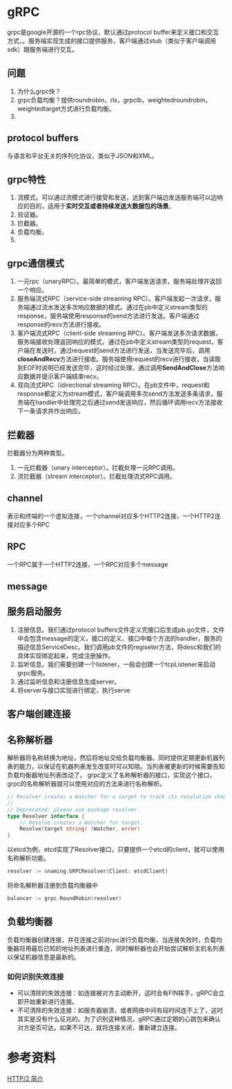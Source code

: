 # gRPC
grpc是google开源的一个rpc协议，默认通过protocol buffer来定义接口和交互方式，。服务端实现生成的接口提供服务，客户端通过stub（类似于客户端调用sdk）跟服务端进行交互。

## 问题
1. 为什么grpc快？
2. grpc负载均衡？提供roundrobin，rls，grpclb，weightedroundrobin，weightedtarget方式进行负载均衡。
3. 

## protocol buffers
与语言和平台无关的序列化协议，类似于JSON和XML。

## grpc特性
1. 流模式。可以通过流模式进行接受和发送，达到客户端边发送服务端可以边响应的目的，适用于**实时交互或者持续发送大数据包的场景**。
2. 验证器。
3. 拦截器。
4. 负载均衡。
5. 

## grpc通信模式
1. 一元rpc（unaryRPC）。最简单的模式，客户端发送请求，服务端处理并返回一个响应。
2. 服务端流式RPC（service-side streaming RPC）。客户端发起一次请求，服务端通过流水发送多次响应数据的模式。通过在pb中定义stream类型的response，服务端使用response的send方法进行发送。客户端通过response的recv方法进行接收。
3. 客户端流式RPC（client-side streaming RPC）。客户端发送多次请求数据，服务端接收处理返回响应的模式。通过在pb中定义stream类型的request，客户端在发送时，通过request的send方法进行发送，当发送完毕后，调用**closeAndRecv**方法进行接收。服务端使用request的recv进行接收，当读取到EOF时说明已经发送完毕，这时经过处理，通过调用**SendAndClose**方法响应数据并提示客户端结束recv。
4. 双向流式RPC（idirectional streaming RPC）。在pb文件中，request和response都定义为stream模式，客户端调用多次send方法发送多条请求，服务端在handler中处理完之后通过send发送响应，然后循环调用recv方法接收下一条请求并作出响应。

## 拦截器
拦截器分为两种类型。
1. 一元拦截器（unary interceptor）。拦截处理一元RPC调用。
2. 流拦截器（stream interceptor）。拦截处理流式RPC调用。


## channel
表示和终端的一个虚拟连接，一个channel对应多个HTTP2连接，一个HTTP2连接对应多个RPC

## RPC
一个RPC属于一个HTTP2连接，一个RPC对应多个message

## message

## 服务启动服务
1. 注册信息。我们通过protocol buffers文件定义完接口后生成pb.go文件，文件中会包含message的定义，接口的定义、接口中每个方法的handler，服务的描述信息ServiceDesc。我们调用pb文件的regiseter方法，将desc和我们的具体实现绑定起来，完成注册操作。
2. 监听信息。我们需要创建一个listener，一般会创建一个tcpListener来启动grpc服务。
3. 通过监听信息和注册信息生成server。
4. 将server与接口实现进行绑定，执行serve

## 客户端创建连接
### 


## 名称解析器
解析器将名称转换为地址，然后将地址交给负载均衡器。同时提供定期更新机器列表的能力，以保证在机器列表发生改变时可以知晓。当列表被更新的时候需要告知负载均衡器地址列表改动了。
grpc定义了名称解析器的接口，实现这个接口，grpc的名称解析器就可以使用对应的方法来进行名称解析。
```go
// Resolver creates a Watcher for a target to track its resolution changes.
//
// Deprecated: please use package resolver.
type Resolver interface {
	// Resolve creates a Watcher for target.
	Resolve(target string) (Watcher, error)
}
```
以etcd为例，etcd实现了Resolver接口，只要提供一个etcd的client，就可以使用名称解析功能。
```go
resolver := &naming.GRPCResolver{Client: etcdClient}
```
将命名解析器注册到负载均衡器中
```go
balancer := grpc.RoundRobin(resolver)
```


## 负载均衡器
负载均衡器创建连接，并在连接之前对rpc进行负载均衡，当连接失败时，负载均衡器将用最后已知的地址列表进行重连，同时解析器也会开始尝试解析主机名列表以保证机器信息是最新的。

### 如何识别失效连接
* 可以清除的失效连接：如连接被对方主动断开，这时会有FIN挥手，gRPC会立即开始重新进行连接。
* 不可清除的失效连接：如服务器崩溃，或者网络中间有段时间连不上了，这时其实是没有什么征兆的。为了识别这种情况，gRPC通过定期的心跳包来确认对方是否可达，如果不可达，就将连接关闭，重新建立连接。



# 参考资料
[HTTP/2 简介](https://developers.google.com/web/fundamentals/performance/http2?hl=zh-cn#%E6%95%B0%E6%8D%AE%E6%B5%81%E3%80%81%E6%B6%88%E6%81%AF%E5%92%8C%E5%B8%A7)


